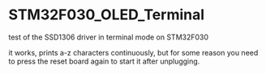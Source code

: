 # STM32F030_OLED_Terminal
test of the SSD1306 driver in terminal mode on STM32F030

it works, prints a-z characters continuously, but for some reason you need to press the reset board again to start it after unplugging.
